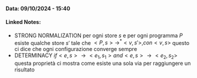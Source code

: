 #### Data: 09/10/2024 - 15:40
#### Linked Notes: 

- STRONG NORMALIZATION
	per ogni store $s$ e per ogni programma $P$ esiste qualche store $s'$ tale che
	$<P,s> \rightarrow^* <v,s'>, con <v,s>$ questo ci dice che ogni configurazione converge sempre 
- DETERMINACY
	$if <e,s> \rightarrow <e_1,s_1> and <e,s> \rightarrow <e_2,s_2>$ questa proprietà ci mostra come esiste una sola via per raggiungere un risultato